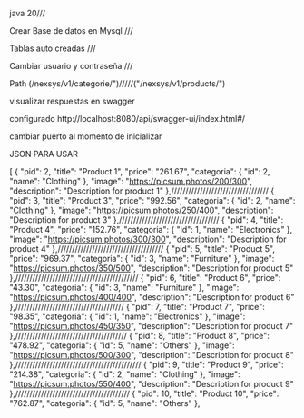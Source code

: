 java 20///

Crear Base de datos en Mysql ///

Tablas auto creadas ///

Cambiar usuario y contraseña ///

Path (/nexsys/v1/categorie/")/////("/nexsys/v1/products/")

visualizar respuestas en swagger 

configurado http://localhost:8080/api/swagger-ui/index.html#/

cambiar puerto al momento de inicializar 


JSON PARA USAR 


[
  {
    "pid": 2,
    "title": "Product 1",
    "price": "261.67",
    "categoria": {
      "id": 2,
      "name": "Clothing"
    },
    "image": "https://picsum.photos/200/300",
    "description": "Description for product 1"
  },//////////////////////////////////
  {
    "pid": 3,
    "title": "Product 3",
    "price": "992.56",
    "categoria": {
      "id": 2,
      "name": "Clothing"
    },
    "image": "https://picsum.photos/250/400",
    "description": "Description for product 3"
  },///////////////////////////////////
  {
    "pid": 4,
    "title": "Product 4",
    "price": "152.76",
    "categoria": {
      "id": 1,
      "name": "Electronics"
    },
    "image": "https://picsum.photos/300/300",
    "description": "Description for product 4"
  },/////////////////////////////////////
  {
    "pid": 5,
    "title": "Product 5",
    "price": "969.37",
    "categoria": {
      "id": 3,
      "name": "Furniture"
    },
    "image": "https://picsum.photos/350/500",
    "description": "Description for product 5"
  },///////////////////////////////////////////
  {
    "pid": 6,
    "title": "Product 6",
    "price": "43.30",
    "categoria": {
      "id": 3,
      "name": "Furniture"
    },
    "image": "https://picsum.photos/400/400",
    "description": "Description for product 6"
  },//////////////////////////////////////
  {
    "pid": 7,
    "title": "Product 7",
    "price": "98.35",
    "categoria": {
      "id": 1,
      "name": "Electronics"
    },
    "image": "https://picsum.photos/450/350",
    "description": "Description for product 7"
  },///////////////////////////////////////
  {
    "pid": 8,
    "title": "Product 8",
    "price": "478.92",
    "categoria": {
      "id": 5,
      "name": "Others"
    },
    "image": "https://picsum.photos/500/300",
    "description": "Description for product 8"
  },////////////////////////////////////////////
  {
    "pid": 9,
    "title": "Product 9",
    "price": "214.38",
    "categoria": {
      "id": 2,
      "name": "Clothing"
    },
    "image": "https://picsum.photos/550/400",
    "description": "Description for product 9"
  },////////////////////////////////////////
  {
    "pid": 10,
    "title": "Product 10",
    "price": "762.87",
    "categoria": {
      "id": 5,
      "name": "Others"
    },
